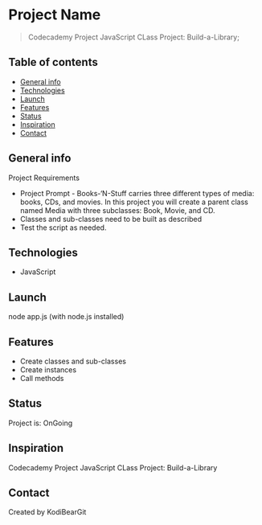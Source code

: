 # Project Name

> Codecademy Project JavaScript CLass Project: Build-a-Library;

## Table of contents

* [General info](#general-info)
* [Technologies](#technologies)
* [Launch](#launch)
* [Features](#features)
* [Status](#status)
* [Inspiration](#inspiration)
* [Contact](#contact)

## General info

Project Requirements

* Project Prompt - Books-‘N-Stuff carries three different types of media: books, CDs, and movies.  In this project you will create a parent class named Media with three subclasses: Book, Movie, and CD.  
* Classes and sub-classes need to be built as described
* Test the script as needed.

## Technologies

* JavaScript

## Launch

node app.js (with node.js installed)

## Features

* Create classes and sub-classes
* Create instances
* Call methods

## Status

Project is: OnGoing

## Inspiration

Codecademy Project JavaScript CLass Project: Build-a-Library

## Contact

Created by KodiBearGit